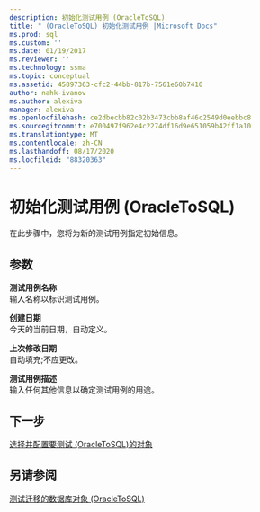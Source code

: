 ```yaml
---
description: 初始化测试用例 (OracleToSQL)
title: " (OracleToSQL) 初始化测试用例 |Microsoft Docs"
ms.prod: sql
ms.custom: ''
ms.date: 01/19/2017
ms.reviewer: ''
ms.technology: ssma
ms.topic: conceptual
ms.assetid: 45897363-cfc2-44bb-817b-7561e60b7410
author: nahk-ivanov
ms.author: alexiva
manager: alexiva
ms.openlocfilehash: ce2dbecbb82c02b3473cbb8af46c2549d0eebbc8
ms.sourcegitcommit: e700497f962e4c2274df16d9e651059b42ff1a10
ms.translationtype: MT
ms.contentlocale: zh-CN
ms.lasthandoff: 08/17/2020
ms.locfileid: "88320363"
---
```

# <a name="initializing-test-cases-oracletosql"></a>初始化测试用例 (OracleToSQL)
在此步骤中，您将为新的测试用例指定初始信息。  
  
## <a name="parameters"></a>参数  
**测试用例名称**  
输入名称以标识测试用例。  
  
**创建日期**  
今天的当前日期，自动定义。  
  
**上次修改日期**  
自动填充;不应更改。  
  
**测试用例描述**  
输入任何其他信息以确定测试用例的用途。  
  
## <a name="next-step"></a>下一步  
[选择并配置要测试 &#40;OracleToSQL&#41;的对象 ](../../ssma/oracle/selecting-and-configuring-objects-to-test-oracletosql.md)  
  
## <a name="see-also"></a>另请参阅  
[测试迁移的数据库对象 &#40;OracleToSQL&#41;](../../ssma/oracle/testing-migrated-database-objects-oracletosql.md)  
  
